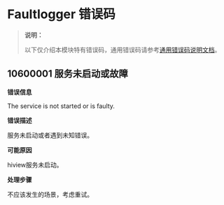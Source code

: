# Faultlogger 错误码
<!--Kit: Performance Analysis Kit-->
<!--Subsystem: HiviewDFX-->
<!--Owner: @chenshi51-->
<!--Designer: @Maplestory91-->
<!--Tester: @gcw_KuLfPSbe-->
<!--Adviser: @foryourself-->

> **说明：**
>
> 以下仅介绍本模块特有错误码，通用错误码请参考[通用错误码说明文档](../errorcode-universal.md)。

## 10600001 服务未启动或故障

**错误信息**

The service is not started or is faulty.

**错误描述**

服务未启动或者遇到未知错误。

**可能原因**

hiview服务未启动。

**处理步骤**

不应该发生的场景，考虑重试。